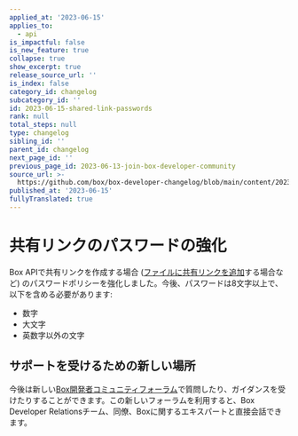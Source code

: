 ```yaml
---
applied_at: '2023-06-15'
applies_to:
  - api
is_impactful: false
is_new_feature: true
collapse: true
show_excerpt: true
release_source_url: ''
is_index: false
category_id: changelog
subcategory_id: ''
id: 2023-06-15-shared-link-passwords
rank: null
total_steps: null
type: changelog
sibling_id: ''
parent_id: changelog
next_page_id: ''
previous_page_id: 2023-06-13-join-box-developer-community
source_url: >-
  https://github.com/box/box-developer-changelog/blob/main/content/2023/06-15-shared-link-passwords.md
published_at: '2023-06-15'
fullyTranslated: true
---
```

# 共有リンクのパスワードの強化

Box APIで共有リンクを作成する場合 ([ファイルに共有リンクを追加][1]する場合など) のパスワードポリシーを強化しました。今後、パスワードは8文字以上で、以下を含める必要があります:

* 数字
* 大文字
* 英数字以外の文字

<!-- more -->

## サポートを受けるための新しい場所

今後は新しい[Box開発者コミュニティフォーラム][2]で質問したり、ガイダンスを受けたりすることができます。この新しいフォーラムを利用すると、Box Developer Relationsチーム、同僚、Boxに関するエキスパートと直接会話できます。

[1]: e://put-files-id--add-shared-link#param-shared_link-password

[2]: https://forum.box.com/

